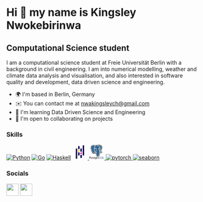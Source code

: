 Hi 👋 my name is Kingsley Nwokebirinwa
======================================

Computational Science student
-----------------------------

I am a computational science student at Freie Universität Berlin with a background in civil engineering. I am into numerical modelling, weather and climate data analysis and visualisation, and also interested in software quality and development, data driven science and engineering.

* 🌍  I'm based in Berlin, Germany
* ✉️  You can contact me at [nwakingsleych@gmail.com](mailto:nwakingsleych@gmail.com)
* 🧠  I'm learning Data Driven Science and Engineering
* 🤝  I'm open to collaborating on projects

### Skills

<p align="left">
<a href="https://www.python.org/" target="_blank" rel="noreferrer"><img src="https://raw.githubusercontent.com/danielcranney/readme-generator/main/public/icons/skills/python-colored.svg" width="36" height="36" alt="Python" /></a> 
<a href="https://go.dev" target="_blank" rel="noreferrer"><img src="https://raw.githubusercontent.com/danielcranney/readme-generator/main/public/icons/skills/https://go.dev/blog/go-brand/Go-Logo/SVG/Go-Logo_Blue.svg" width="36" height="36" alt="Go" /></a>
<a href="https://www.haskell.org/" target="_blank" rel="noreferrer"><img src="https://camo.githubusercontent.com/21e766dfc807a1ed67474e221bcd8c19f60e111a17d5907c460fa916bfc88003/687474703a2f2f692e696d6775722e636f6d2f74754645785a6c2e706e67" width="36" height="36" alt="Haskell" /></a>
<a href="https://pandas.pydata.org/" target="_blank" rel="noreferrer"> <img src="https://raw.githubusercontent.com/devicons/devicon/2ae2a900d2f041da66e950e4d48052658d850630/icons/pandas/pandas-original.svg" alt="pandas" width="40" height="40"/> </a> <a href="https://www.postgresql.org" target="_blank" rel="noreferrer"> <img src="https://raw.githubusercontent.com/devicons/devicon/master/icons/postgresql/postgresql-original-wordmark.svg" alt="postgresql" width="40" height="40"/> </a> <a href="https://pytorch.org/" target="_blank" rel="noreferrer"> <img src="https://www.vectorlogo.zone/logos/pytorch/pytorch-icon.svg" alt="pytorch" width="40" height="40"/> </a> <a href="https://seaborn.pydata.org/" target="_blank" rel="noreferrer"> <img src="https://seaborn.pydata.org/_images/logo-mark-lightbg.svg" alt="seaborn" width="40" height="40"/> </a>
</p>

### Socials

<p align="left"> <a href="https://www.github.com/kingsleynwoke" target="_blank" rel="noreferrer"><img src="https://raw.githubusercontent.com/danielcranney/readme-generator/main/public/icons/socials/github.svg" width="32" height="32" /></a> <a href="https://www.linkedin.com/in/kingsley-nwokebirinwa-b92123bb" target="_blank" rel="noreferrer"><img src="https://raw.githubusercontent.com/danielcranney/readme-generator/main/public/icons/socials/linkedin.svg" width="32" height="32" /></a></p>
